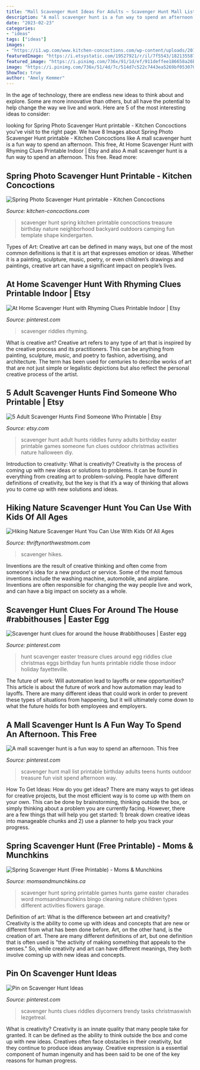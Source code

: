 ```yaml
---
title: "Mall Scavenger Hunt Ideas For Adults ~ Scavenger Hunt Mall List Printable Birthday Adults Teens Hunts Outdoor Treasure Fun Visit Spend Afternoon Way"
description: "A mall scavenger hunt is a fun way to spend an afternoon. this free"
date: "2023-02-23"
categories:
- "ideas"
tags: ["ideas"]
images:
- "https://i1.wp.com/www.kitchen-concoctions.com/wp-content/uploads/2017/03/spring-scavenger-hunt-2.1.jpg?fit=525%2C657&amp;ssl=1"
featuredImage: "https://i.etsystatic.com/19527921/r/il/7f5543/1821355877/il_570xN.1821355877_a05b.jpg"
featured_image: "https://i.pinimg.com/736x/91/1d/ef/911deffee186658a26b7c34dca26ef49.jpg"
image: "https://i.pinimg.com/736x/51/4d/7c/514d7c522c7443ea5269bf053070c8c3.jpg"
ShowToc: true
author: "Amely Kemmer"
---
```



In the age of technology, there are endless new ideas to think about and explore. Some are more innovative than others, but all have the potential to help change the way we live and work. Here are 5 of the most interesting ideas to consider: 

	

		
looking for Spring Photo Scavenger Hunt printable - Kitchen Concoctions you've visit to the right page. We have 8 Images about Spring Photo Scavenger Hunt printable - Kitchen Concoctions like A mall scavenger hunt is a fun way to spend an afternoon. This free, At Home Scavenger Hunt with Rhyming Clues Printable Indoor | Etsy and also A mall scavenger hunt is a fun way to spend an afternoon. This free. Read more:
		
    
## Spring Photo Scavenger Hunt Printable - Kitchen Concoctions

<img loading=lazy src="https://i1.wp.com/www.kitchen-concoctions.com/wp-content/uploads/2017/03/spring-scavenger-hunt-2.1.jpg?fit=525%2C657&amp;ssl=1" onerror="this.onerror=null;this.src='https://tse4.mm.bing.net/th?id=OIP.lA6Dga6YVQz1ZT2z9ez_XAHaJR&amp;pid=15.1';" alt="Spring Photo Scavenger Hunt printable - Kitchen Concoctions">

_Source: kitchen-concoctions.com_

>scavenger hunt spring kitchen printable concoctions treasure birthday nature neighborhood backyard outdoors camping fun template shape kindergarten. 

	

Types of Art:
Creative art can be defined in many ways, but one of the most common definitions is that it is art that expresses emotion or ideas. Whether it is a painting, sculpture, music, poetry, or even children’s drawings and paintings, creative art can have a significant impact on people’s lives.

    
## At Home Scavenger Hunt With Rhyming Clues Printable Indoor | Etsy

<img loading=lazy src="https://i.pinimg.com/736x/48/71/06/4871066465e137c1dc45ed168cd08b9d.jpg" onerror="this.onerror=null;this.src='https://tse4.mm.bing.net/th?id=OIP.6R2ra1vhFpSSsxZnUG44VwHaLH&amp;pid=15.1';" alt="At Home Scavenger Hunt with Rhyming Clues Printable Indoor | Etsy">

_Source: pinterest.com_

>scavenger riddles rhyming. 

	

What is creative art?
Creative art refers to any type of art that is inspired by the creative process and its practitioners. This can be anything from painting, sculpture, music, and poetry to fashion, advertising, and architecture. The term has been used for centuries to describe works of art that are not just simple or legalistic depictions but also reflect the personal creative process of the artist.

    
## 5 Adult Scavenger Hunts Find Someone Who Printable | Etsy

<img loading=lazy src="https://i.etsystatic.com/19527921/r/il/7f5543/1821355877/il_570xN.1821355877_a05b.jpg" onerror="this.onerror=null;this.src='https://tse2.mm.bing.net/th?id=OIP.Rnwog4w8UE-t-0Hkuwn1VAHaJ4&amp;pid=15.1';" alt="5 Adult Scavenger Hunts Find Someone Who Printable | Etsy">

_Source: etsy.com_

>scavenger hunt adult hunts riddles funny adults birthday easter printable games someone fun clues outdoor christmas activities nature halloween diy. 

	

Introduction to creativity: What is creativity?
Creativity is the process of coming up with new ideas or solutions to problems. It can be found in everything from creating art to problem-solving. People have different definitions of creativity, but the key is that it’s a way of thinking that allows you to come up with new solutions and ideas.

    
## Hiking Nature Scavenger Hunt You Can Use With Kids Of All Ages

<img loading=lazy src="https://www.thriftynorthwestmom.com/wp-content/uploads/2020/07/Free-Printable-Hiking-Scavenger-Hunt-for-Older-Kids.jpg" onerror="this.onerror=null;this.src='https://tse4.mm.bing.net/th?id=OIP.e789DViZQ0Au2qvLmLW5SAHaJ4&amp;pid=15.1';" alt="Hiking Nature Scavenger Hunt You Can Use With Kids Of All Ages">

_Source: thriftynorthwestmom.com_

>scavenger hikes. 

	

Inventions are the result of creative thinking and often come from someone's idea for a new product or service. Some of the most famous inventions include the washing machine, automobile, and airplane. Inventions are often responsible for changing the way people live and work, and can have a big impact on society as a whole.

    
## Scavenger Hunt Clues For Around The House #rabbithouses | Easter Egg

<img loading=lazy src="https://i.pinimg.com/736x/68/00/77/6800775dd594c7879adc814af94dc8dc.jpg" onerror="this.onerror=null;this.src='https://tse4.mm.bing.net/th?id=OIP.YVRtzwppvXk9kJIbc3_r6QHaJk&amp;pid=15.1';" alt="Scavenger hunt clues for around the house #rabbithouses | Easter egg">

_Source: pinterest.com_

>hunt scavenger easter treasure clues around egg riddles clue christmas eggs birthday fun hunts printable riddle those indoor holiday fayetteville. 

	

The future of work: Will automation lead to layoffs or new opportunities?
This article is about the future of work and how automation may lead to layoffs. There are many different ideas that could work in order to prevent these types of situations from happening, but it will ultimately come down to what the future holds for both employees and employers.

    
## A Mall Scavenger Hunt Is A Fun Way To Spend An Afternoon. This Free

<img loading=lazy src="https://i.pinimg.com/736x/91/1d/ef/911deffee186658a26b7c34dca26ef49.jpg" onerror="this.onerror=null;this.src='https://tse3.mm.bing.net/th?id=OIP.w9_665YIITDdDJlKdhO9jwHaJl&amp;pid=15.1';" alt="A mall scavenger hunt is a fun way to spend an afternoon. This free">

_Source: pinterest.com_

>scavenger hunt mall list printable birthday adults teens hunts outdoor treasure fun visit spend afternoon way. 

	

How To Get Ideas: How do you get ideas?
There are many ways to get ideas for creative projects, but the most efficient way is to come up with them on your own. This can be done by brainstorming, thinking outside the box, or simply thinking about a problem you are currently facing. However, there are a few things that will help you get started: 1) break down creative ideas into manageable chunks and 2) use a planner to help you track your progress.

    
## Spring Scavenger Hunt (Free Printable) - Moms &amp; Munchkins

<img loading=lazy src="https://www.momsandmunchkins.ca/wp-content/uploads/2012/03/spring-scavenger-hunt.png" onerror="this.onerror=null;this.src='https://tse4.mm.bing.net/th?id=OIP.UOY-sJofv9Z8U36RYImFUgAAAA&amp;pid=15.1';" alt="Spring Scavenger Hunt (Free Printable) - Moms &amp; Munchkins">

_Source: momsandmunchkins.ca_

>scavenger hunt spring printable games hunts game easter charades word momsandmunchkins bingo cleaning nature children types different activities flowers garage. 

	

Definition of art: What is the difference between art and creativity?
Creativity is the ability to come up with ideas and concepts that are new or different from what has been done before. Art, on the other hand, is the creation of art. There are many different definitions of art, but one definition that is often used is "the activity of making something that appeals to the senses." So, while creativity and art can have different meanings, they both involve coming up with new ideas and concepts.

    
## Pin On Scavenger Hunt Ideas

<img loading=lazy src="https://i.pinimg.com/736x/51/4d/7c/514d7c522c7443ea5269bf053070c8c3.jpg" onerror="this.onerror=null;this.src='https://tse1.mm.bing.net/th?id=OIP.dEMKu_KS1EYqmm2-FUtUzwAAAA&amp;pid=15.1';" alt="Pin on Scavenger Hunt Ideas">

_Source: pinterest.com_

>scavenger hunts clues riddles diycorners trendy tasks christmaswish lezgetreal. 

	

What is creativity?
Creativity is an innate quality that many people take for granted. It can be defined as the ability to think outside the box and come up with new ideas. Creatives often face obstacles in their creativity, but they continue to produce ideas anyway. Creative expression is a essential component of human ingenuity and has been said to be one of the key reasons for human progress.

